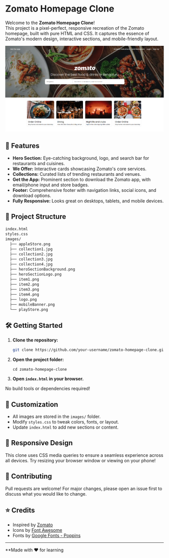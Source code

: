 # Zomato Homepage Clone

Welcome to the **Zomato Homepage Clone**!  
This project is a pixel-perfect, responsive recreation of the Zomato homepage, built with pure HTML and CSS. It captures the essence of Zomato's modern design, interactive sections, and mobile-friendly layout.

![Zomato Homepage Screenshot](images/final_output.png)

## 🚀 Features

- **Hero Section:** Eye-catching background, logo, and search bar for restaurants and cuisines.
- **We Offer:** Interactive cards showcasing Zomato's core services.
- **Collections:** Curated lists of trending restaurants and venues.
- **Get the App:** Prominent section to download the Zomato app, with email/phone input and store badges.
- **Footer:** Comprehensive footer with navigation links, social icons, and download options.
- **Fully Responsive:** Looks great on desktops, tablets, and mobile devices.

## 📁 Project Structure

```
index.html
styles.css
images/
  ├── appleStore.png
  ├── collection1.jpg
  ├── collection2.jpg
  ├── collection3.jpg
  ├── collection4.jpg
  ├── heroSectionBackground.png
  ├── heroSectionLogo.png
  ├── item1.png
  ├── item2.png
  ├── item3.png
  ├── item4.png
  ├── logo.png
  ├── mobileBanner.png
  └── playStore.png
```

## 🛠️ Getting Started

1. **Clone the repository:**
   ```sh
   git clone https://github.com/your-username/zomato-homepage-clone.git
   ```
2. **Open the project folder:**
   ```
   cd zomato-homepage-clone
   ```
3. **Open `index.html` in your browser.**

No build tools or dependencies required!

## 🎨 Customization

- All images are stored in the `images/` folder.
- Modify `styles.css` to tweak colors, fonts, or layout.
- Update `index.html` to add new sections or content.

## 📱 Responsive Design

This clone uses CSS media queries to ensure a seamless experience across all devices. Try resizing your browser window or viewing on your phone!

## 🤝 Contributing

Pull requests are welcome! For major changes, please open an issue first to discuss what you would like to change.

## ⭐ Credits

- Inspired by [Zomato](https://www.zomato.com/)
- Icons by [Font Awesome](https://fontawesome.com/)
- Fonts by [Google Fonts - Poppins](https://fonts.google.com/specimen/Poppins)

---

**Made with ❤️ for learning
